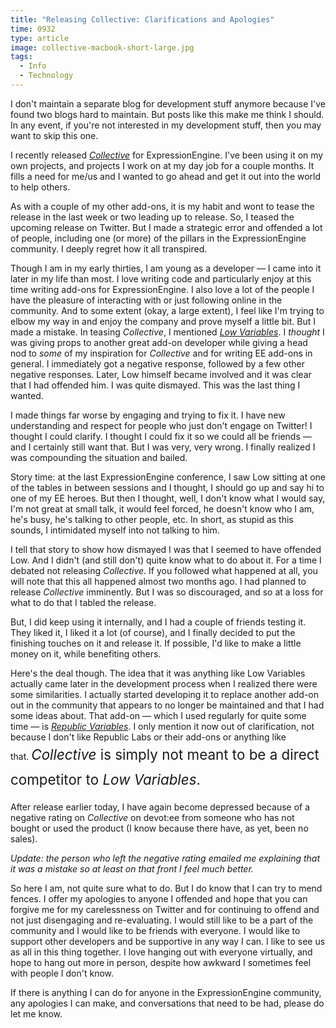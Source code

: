 ```yaml
---
title: "Releasing Collective: Clarifications and Apologies"
time: 0932
type: article
image: collective-macbook-short-large.jpg
tags:
  - Info
  - Technology
---
```


<p>I don't maintain a separate blog for development stuff anymore because I've found two blogs hard to maintain. But posts like this make me think I should. In any event, if you're not interested in my development stuff, then you may want to skip this one.</p>

<p>I recently released <a href="https://devot-ee.com/add-ons/collective"><em>Collective</em></a> for ExpressionEngine. I've been using it on my own projects, and projects I work on at my day job for a couple months. It fills a need for me/us and I wanted to go ahead and get it out into the world to help others.</p>

<p>As with a couple of my other add-ons, it is my habit and wont to tease the release in the last week or two leading up to release. So, I teased the upcoming release on Twitter. But I made a strategic error and offended a lot of people, including one (or more) of the pillars in the ExpressionEngine community. I deeply regret how it all transpired.</p>

<p>Though I am in my early thirties, I am young as a developer — I came into it later in my life than most. I love writing code and particularly enjoy at this time writing add-ons for ExpressionEngine. I also love a lot of the people I have the pleasure of interacting with or just following online in the community. And to some extent (okay, a large extent), I feel like I'm trying to elbow my way in and enjoy the company and prove myself a little bit. But I made a mistake. In teasing <em>Collective</em>, I mentioned <a href="https://devot-ee.com/add-ons/low-variables"><em>Low Variables</em></a>. I <em>thought</em> I was giving props to another great add-on developer while giving a head nod to <em>some</em> of my inspiration for <em>Collective</em> and for writing EE add-ons in general. I immediately got a negative response, followed by a few other negative responses. Later, Low himself became involved and it was clear that I had offended him. I was quite dismayed. This was the last thing I wanted.</p>

<p>I made things far worse by engaging and trying to fix it. I have new understanding and respect for people who just don't engage on Twitter! I thought I could clarify. I thought I could fix it so we could all be friends — and I certainly still want that. But I was very, very wrong. I finally realized I was compounding the situation and bailed.</p>

<p>Story time: at the last ExpressionEngine conference, I saw Low sitting at one of the tables in between sessions and I thought, I should go up and say hi to one of my EE heroes. But then I thought, well, I don't know what I would say, I'm not great at small talk, it would feel forced, he doesn't know who I am, he's busy, he's talking to other people, etc. In short, as stupid as this sounds, I intimidated myself into not talking to him.</p>

<p>I tell that story to show how dismayed I was that I seemed to have offended Low. And I didn't (and still don't) quite know what to do about it. For a time I debated not releasing <em>Collective</em>. If you followed what happened at all, you will note that this all happened almost two months ago. I had planned to release <em>Collective</em> imminently. But I was so discouraged, and so at a loss for what to do that I tabled the release.</p>

<p>But, I did keep using it internally, and I had a couple of friends testing it. They liked it, I liked it a lot (of course), and I finally decided to put the finishing touches on it and release it. If possible, I'd like to make a little money on it, while benefiting others.</p>

<p>Here's the deal though. The idea that it was anything like Low Variables actually came later in the development process when I realized there were some similarities. I actually started developing it to replace another add-on out in the community that appears to no longer be maintained and that I had some ideas about. That add-on — which I used regularly for quite some time — is <a href="https://devot-ee.com/add-ons/republic-variables"><em>Republic Variables</em></a>. I only mention it now out of clarification, not because I don't like Republic Labs or their add-ons or anything like that.&nbsp;<em style="line-height: 1.8em; font-size: 1.4rem;">Collective</em><span style="line-height: 1.8em; font-size: 1.4rem;"> is simply not meant to be a direct competitor to </span><em style="line-height: 1.8em; font-size: 1.4rem;">Low Variables</em><span style="line-height: 1.8em; font-size: 1.4rem;">.</span></p>

<p>After release earlier today, I have again become depressed because of a negative rating on <em>Collective</em> on devot:ee from someone who has not bought or used the product (I know because there have, as yet, been no sales).</p>

<p><em>Update: the person who left the negative rating emailed me explaining that it was a mistake so at least on that front I feel much better.</em></p>

<p>So here I am, not quite sure what to do. But I do know that I can try to mend fences. I offer my apologies to anyone I offended and hope that you can forgive me for my carelessness on Twitter and for continuing to offend and not just disengaging and re-evaluating. I would still like to be a part of the community and I would like to be friends with everyone. I would like to support other developers and be supportive in any way I can. I like to see us as all in this thing together. I love hanging out with everyone virtually, and hope to hang out more in person, despite how awkward I sometimes feel with people I don't know.</p>

<p>If there is anything I can do for anyone in the ExpressionEngine community, any apologies I can make, and conversations that need to be had, please do let me know.</p>
